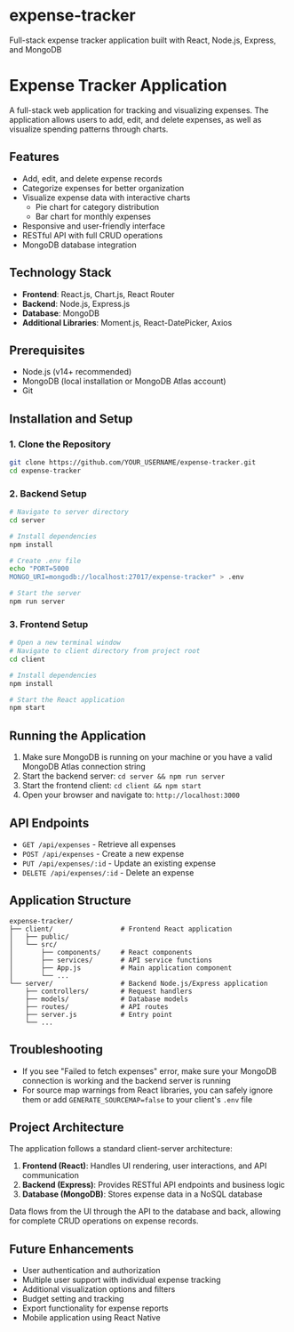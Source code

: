 # expense-tracker
Full-stack expense tracker application built with React, Node.js, Express, and MongoDB
# Expense Tracker Application

A full-stack web application for tracking and visualizing expenses. The application allows users to add, edit, and delete expenses, as well as visualize spending patterns through charts.

## Features

- Add, edit, and delete expense records
- Categorize expenses for better organization
- Visualize expense data with interactive charts
  - Pie chart for category distribution
  - Bar chart for monthly expenses
- Responsive and user-friendly interface
- RESTful API with full CRUD operations
- MongoDB database integration

## Technology Stack

- **Frontend**: React.js, Chart.js, React Router
- **Backend**: Node.js, Express.js
- **Database**: MongoDB
- **Additional Libraries**: Moment.js, React-DatePicker, Axios

## Prerequisites

- Node.js (v14+ recommended)
- MongoDB (local installation or MongoDB Atlas account)
- Git

## Installation and Setup

### 1. Clone the Repository

```bash
git clone https://github.com/YOUR_USERNAME/expense-tracker.git
cd expense-tracker
```

### 2. Backend Setup

```bash
# Navigate to server directory
cd server

# Install dependencies
npm install

# Create .env file
echo "PORT=5000
MONGO_URI=mongodb://localhost:27017/expense-tracker" > .env

# Start the server
npm run server
```

### 3. Frontend Setup

```bash
# Open a new terminal window
# Navigate to client directory from project root
cd client

# Install dependencies
npm install

# Start the React application
npm start
```

## Running the Application

1. Make sure MongoDB is running on your machine or you have a valid MongoDB Atlas connection string
2. Start the backend server: `cd server && npm run server`
3. Start the frontend client: `cd client && npm start`
4. Open your browser and navigate to: `http://localhost:3000`

## API Endpoints

- `GET /api/expenses` - Retrieve all expenses
- `POST /api/expenses` - Create a new expense
- `PUT /api/expenses/:id` - Update an existing expense
- `DELETE /api/expenses/:id` - Delete an expense

## Application Structure

```
expense-tracker/
├── client/                 # Frontend React application
│   ├── public/
│   └── src/
│       ├── components/     # React components
│       ├── services/       # API service functions
│       ├── App.js          # Main application component
│       └── ...
└── server/                 # Backend Node.js/Express application
    ├── controllers/        # Request handlers
    ├── models/             # Database models
    ├── routes/             # API routes
    ├── server.js           # Entry point
    └── ...
```

## Troubleshooting

- If you see "Failed to fetch expenses" error, make sure your MongoDB connection is working and the backend server is running
- For source map warnings from React libraries, you can safely ignore them or add `GENERATE_SOURCEMAP=false` to your client's `.env` file

## Project Architecture

The application follows a standard client-server architecture:

1. **Frontend (React)**: Handles UI rendering, user interactions, and API communication
2. **Backend (Express)**: Provides RESTful API endpoints and business logic
3. **Database (MongoDB)**: Stores expense data in a NoSQL database

Data flows from the UI through the API to the database and back, allowing for complete CRUD operations on expense records.

## Future Enhancements

- User authentication and authorization
- Multiple user support with individual expense tracking
- Additional visualization options and filters
- Budget setting and tracking
- Export functionality for expense reports
- Mobile application using React Native

